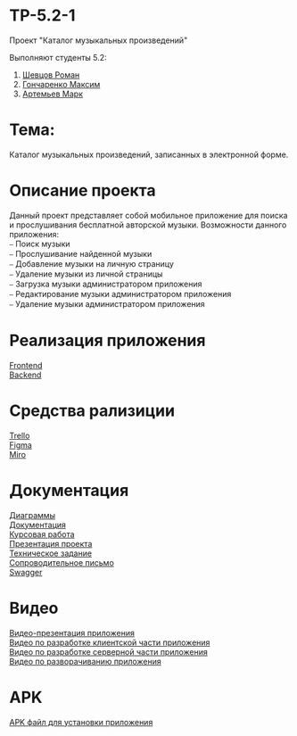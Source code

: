 # TP-5.2-1
Проект "Каталог музыкальных произведений" <br />

Выполняют студенты 5.2:<br />

1. [Шевцов Роман](https://github.com/Roman-30) <br />
2. [Гончаренко Максим](https://github.com/MaximilianProrock) <br />
3. [Артемьев Марк](https://github.com/PUNKerry) <br />

# Тема: 
Каталог музыкальных произведений, записанных в электронной форме. <br />

# Описание проекта

Данный проект представляет собой мобильное приложение для поиска и прослушивания бесплатной авторской музыки. 
Возможности данного приложения:<br />
⎯ Поиск музыки<br />
⎯ Прослушивание найденной музыки<br />
⎯ Добавление музыки на личную страницу<br />
⎯ Удаление музыки из личной страницы<br />
⎯ Загрузка музыки администратором приложения<br />
⎯ Редактирование музыки администратором приложения<br />
⎯ Удаление музыки администратором приложения<br />

# Реализация приложения

[Frontend](https://github.com/Roman-30/TP-5.2-1/tree/main/Frontend/MusicZoneApp)<br />
[Backend](https://github.com/Roman-30/TP-5.2-1/tree/main/Backend/MusicZoneServer)<br />

# Средства рализиции

[Trello](https://trello.com/b/3VvHXBl8/каталог-музыкальных-произведений)<br />
[Figma](https://www.figma.com/file/Ic2pOHBqvhgjTxH1qLq0WV/Untitled?node-id=0%3A1&t=FsIed5KwkCfXNMJt-1)<br />
[Miro](https://miro.com/app/board/uXjVPhR-fGQ=/?share_link_id=430370794524)<br />

# Документация

[Диаграммы](https://github.com/Roman-30/TP-5.2-1/tree/main/Диаграммы)<br />
[Документация](https://github.com/Roman-30/TP-5.2-1/tree/main/Документация)<br />
[Курсовая работа](https://github.com/Roman-30/TP-5.2-1/blob/frontend_final/Документация/Курсовой%20проект.pdf)<br />
[Презентация проекта](https://github.com/Roman-30/TP-5.2-1/blob/frontend_final/Документация/Презентация%20Music_Zone.pptx)<br />
[Техническое задание](https://github.com/Roman-30/TP-5.2-1/blob/frontend_final/Документация/Техническое%20задание.pdf)<br />
[Сопроводительное письмо](https://github.com/Roman-30/TP-5.2-1/blob/frontend_final/Документация/Сопроводительное%20письмо.pdf)<br />
[Swagger](http://2.56.242.93:4080/swagger-ui/index.html#)

# Видео
[Видео-презентация приложения](https://youtu.be/wQxsqcErAXc)<br />
[Видео по разработке клиентской части приложения](https://youtu.be/OQ-v8rQgjVE)<br />
[Видео по разработке серверной части приложения](https://youtu.be/ypW4Dqd2xl8)<br />
[Видео по разворачиванию приложения](https://youtu.be/BLdB_yhR6I0)<br />

# APK
[APK файл для установки приложения](https://github.com/Roman-30/TP-5.2-1/tree/main/Frontend/APK)<br />

